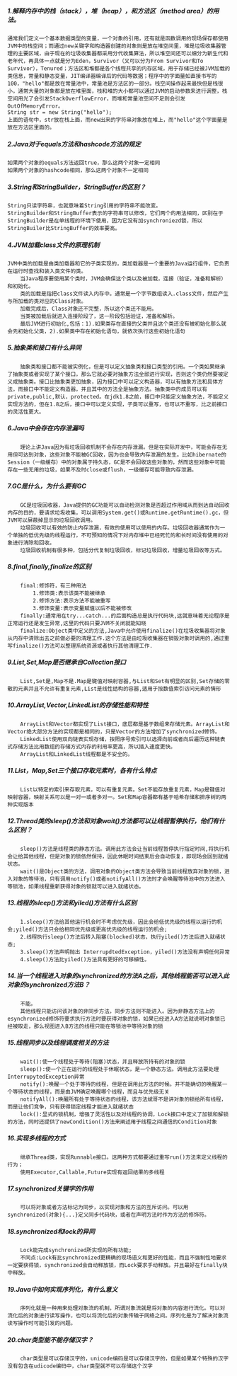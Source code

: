 ##### 1.解释内存中的栈（stack），堆（heap），和方法区（method area）的用法。

	通常我们定义一个基本数据类型的变量，一个对象的引用，还有就是函数调用的现场保存都使用JVM中的栈空间；而通过new关键字和构造器创建的对象则是放在堆空间里，堆是垃圾收集器管理的主要区域，由于现在的垃圾收集器都采用分代收集算法，所以堆空间还可以细分为新生代和老年代，再具体一点就是分为Eden，Survivor（又可以分为From Survivor和To Survivor），Tenured；方法区和堆都是各个线程共享的内存区域，用于存储已经被JVM加载的类信息，常量和静态变量，JIT编译器编译后的代码等数据；程序中的字面量如直接书写的100，"hello"都是放在常量池中，常量池是方法区的一部分。栈空间操作起来最快但是栈很小，通常大量的对象都是放在堆里面，栈和堆的大小都可以通过JVM的启动参数来进行调整，栈空间用光了会引发StackOverflowError，而堆和常量池空间不足则会引发OutOfMemoryError。
	String str = new String("hello");
	上面的语句中，str放在栈上面，而new出来的字符串对象放在堆上，而"hello"这个字面量是放在方法区里面的。

##### 2.Java对于equals方法和hashcode方法的规定
	如果两个对象的equals方法返回true，那么这两个对象一定相同
	如果两个对象的hashcode相同，那么这两个对象不一定相同

##### 3.String和StringBuilder，StringBuffer的区别？
	String只读字符串，也就意味着String引用的字符串不能改变。
	StringBuilder和StringBuffer表示的字符串可以修改，它们两个的用法相同，区别在于StringBuilder是在单线程的环境下使用，因为它没有加synchroniezd锁，所以StringBuiler比StringBuffer的效率要高。

##### 4.JVM加载class文件的原理机制
	JVM中类的加载是由类加载器和它的子类实现的，类加载器是一个重要的Java运行组件，它负责在运行时查找和装入类文件的类。
		当Java程序要使用某个类时，JVM会确保这个类以及被加载，连接（验证，准备和解析）和初始化。
		类的加载是指把class文件读入内存中。通常是一个字节数组读入.class文件，然后产生与所加载的类对应的Class对象。
		加载完成后，Class对象还不完整，所以这个类还不能用。
		当类被加载后就进入连接阶段了，这一阶段包括验证，准备和解析。
		最后JVM进行初始化,包括：1).如果类存在直接的父类并且这个类还没有被初始化那么就会先初始化父类，2).如果类中存在初始化语句，就依次执行这些初始化语句

##### 5.抽象类和接口有什么异同
		抽象类和接口都不能被实例化，但是可以定义抽象类和接口类型的引用。一个类如果继承了抽象类或者实现了某个接口，那么它就必要对抽象方法全部进行实现，否则这个类仍然要被定义成抽象类。接口比抽象类更加抽象，因为接口中可以定义构造器，可以有抽象方法和具体方法，而接口中不能定义构造器，并且其中的方法全是抽象方法。抽象类中的成员可以有private,public,默认，protected。在jdk1.8之前，接口中只能定义抽象方法，不能定义实现方法的，但在1.8之后，接口中可以定义实现，子类可以重写，也可以不重写，比之前接口的灵活性更大。

##### 6.Java中会存在内存泄漏吗
		理论上讲Java因为有垃圾回收机制不会存在内存泄漏。但是在实际开发中，可能会存在无用但可达到对象，这些对象不能被GC回收，因为也会导致内存泄漏的发生。比如hibernate的Session（一级缓存）中的对象属于持久态，GC是不会回收这些对象的，然而这些对象中可能存在一些无用的垃圾，如果不及时close或flush，一级缓存可能导致内存泄漏。

##### 7.GC是什么，为什么要有GC
		GC是垃圾回收器，Java提供的GC功能可以自动检测对象是否超过作用域从而到达自动回收内存的目的，要请求垃圾收集，可以调用System.get()或Runtime.getRuntime().gc，但JVM可以屏蔽掉显示的垃圾回收调用。
		垃圾回收可以有效的防止内存泄漏，有效的使用可以使用的内存。垃圾回收器通常作为一个单独的低优先级的线程运行，不可预知的情况下对内存堆中已经死忙的和长时间没有使用的对象进行清除和回收。
		垃圾回收机制有很多种，包括分代复制垃圾回收，标记垃圾回收，增量垃圾回收等方式。

##### 8.final,finally,finalize的区别
		final:修饰符，有三种用法
			1.修饰类:表示该类不能被继承
			2.修饰方法:表示方法不能被重写
			3.修饰变量:表示变量赋值以后不能被修改
		finally:通常用在try...catch...的后面构造总是执行代码块,这就意味着无论程序是正常运行还是发生异常,这里的代码只要JVM不关闭就能知晓
		finalize:Object类中定义的方法,Java中允许使用finalize()在垃圾收集器将对象从内存中清除出去之前做必要的清理工作.这个方法是由垃圾收集器在销毁对象时调用的,通过重写finalize()方法可以整理系统资源或者执行其他清理工作.

##### 9.List,Set,Map是否继承自Collection接口
		List,Set是,Map不是.Map是键值对映射容器,与List和Set有明显的区别,Set存储的零散的元素并且不允许有重复元素,List是线性结构的容器,适用于按数值索引访问元素的情形

##### 10.ArrayList,Vector,LinkedList的存储性能和特性
		ArrayList和Vector都实现了List接口，底层都是基于数组来存储元素。ArrayList和Vector绝大部分方法的实现都是相同的，只是Vector的方法增加了synchronized修饰。
		LinkedList使用双向链表实现存储，按照序号索引可以选择向前或者向后遍历这种链表式存储方法比用数组的存储方式内存的利用率更高，所以插入速度更快。
		ArrayList和LinkedList线程都是不安全的。
##### 11.List，Map,Set三个接口存取元素时，各有什么特点
		List以特定的索引来存取元素，可以有重复元素。Set不能存放重复元素，Map是键值对映射容器，映射关系可以是一对一或者多对一。Set和Map容器都有基于哈希存储和排序树的两种实现版本

##### 12.Thread类的sleep()方法和对象wait()方法都可以让线程暂停执行，他们有什么区别？
		sleep()方法是线程类的静态方法。调用此方法会让当前线程暂停执行指定时间,将执行机会让给其他线程，但是对象的锁依然保持，因此休眠时间结束后会自动恢复，即现场会回到就绪状态。
		wait()是Object类的方法，调用对象的Object类方法会导致当前线程放弃对象的锁，进入对象的等待池，只有调用notify()或者notifyAll()方法时才会唤醒等待池中的方法进入等锁池，如果线程重新获得对象的锁就可以进入就绪状态。

##### 13.线程的sleep()方法和yiled()方法有什么区别
		1.sleep()方法给其他运行机会时不考虑优先级，因此会给低优先级的线程以运行的机会;yiled()方法只会给相同优先级或更高优先级的线程运行的机会;
		2.线程执行sleep()方法后转入阻塞(blocked)状态，执行yiled()方法后进入就绪状态;
		3.sleep()方法声明抛出 InterrupdtedException，yiled()方法没有声明任何异常
		4.sleep()方法比yiled()方法具有更好的可移植性。

##### 14.当一个线程进入对象的synchronized的方法A之后，其他线程能否可以进入此对象的synchronized方法B？
		不能。
		其他线程只能访问该对象的非同步方法，同步方法则不能进入。因为非静态方法上的esynchronized修饰符要求执行方法时要获得对象的锁，如果已经进入A方法就说明对象锁已经被取走，那么视图进入B方法的线程只能在等锁池中等待对象的锁

##### 15.线程同步以及线程调度相关的方法
		wait():使一个线程处于等待(阻塞)状态，并且释放所持有的对象的锁
		sleep():使一个正在运行的线程处于休眠状态，是一个静态方法。调用此方法要处理InterrupytedException异常
		notify():唤醒一个处于等待的线程，但是在调用此方法的时候。并不能确切的唤醒某一个等待状态的线程，而是由JVM确定唤醒哪个线程，而且与优先级无关
		notifyAll():唤醒所有处于等待状态的线程，该方法斌哥不是讲对象的锁给所有线程，而是让他们竞争，只有获得锁定线程才能进入就绪状态
		lock():显式的锁机制，增强了灵活性以及对线程的协调，Lock接口中定义了加锁和解锁的方法，同时还提供了newCondition()方法来阐述用于线程之间通信的Condition对象

##### 16.实现多线程的方式
		继承Thread类，实现Runnable接口。这两种方式都要通过重写run()方法来定义线程的行为；
		使用Executor,Callable,Future实现有返回结果的多线程

##### 17.synchronized关键字的作用
		可以将对象或者方法标记为同步，以实现对象和方法的互斥访问。可以用synchronized(对象){...}定义同步代码块，或者在声明方法时作为方法的修饰符。

##### 18.synchronized和lock的异同
		Lock能完成synchronized所实现的所有功能;
		不同点:Lock有比synchronized更精确的现场语义和更好的性能，而且不强制性地要求一定要获得锁，synchronized会自动释放锁，而Lock要求手动释放。并且最好在finally块中释放。

##### 19.Java中如何实现序列化，有什么意义
		序列化就是一种用来处理对象流的机制，所谓对象流就是将对象的内容进行流化。可以对流化后的对象进行读写操作，也可以将流化后的对象传输于网络之间。序列化是为了解决对象流读写操作时可能引发的问题。

##### 20.char类型能不能存储汉字？
        char类型是可以存储汉字的，unicode编码是可以存储汉字的，但是如果某个特殊的汉字没有包含在udicode编码中，char类型就不可以存储这个汉字


